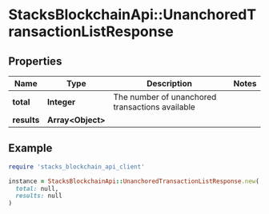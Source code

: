 # StacksBlockchainApi::UnanchoredTransactionListResponse

## Properties

| Name | Type | Description | Notes |
| ---- | ---- | ----------- | ----- |
| **total** | **Integer** | The number of unanchored transactions available |  |
| **results** | **Array&lt;Object&gt;** |  |  |

## Example

```ruby
require 'stacks_blockchain_api_client'

instance = StacksBlockchainApi::UnanchoredTransactionListResponse.new(
  total: null,
  results: null
)
```

